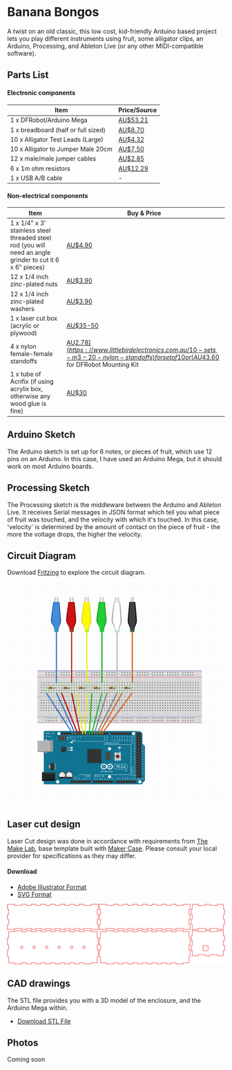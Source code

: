 # Banana Bongos

A twist on an old classic, this low cost, kid-friendly Arduino based project lets you play different instruments using fruit, some alligator clips, an Arduino, Processing, and Ableton Live (or any other MIDI-compatible software).

## Parts List
#### Electronic components

|Item|Price/Source|
|--|--|
| 1 x DFRobot/Arduino Mega | [AU$53.21](https://www.littlebirdelectronics.com.au/dfrobot-mega-2560-v3.0-arduino-mega-2560-r3-compat) |
| 1 x breadboard (half or full sized) | [AU$8.70](https://www.littlebirdelectronics.com.au/full-sized-breadboard) |
| 10 x Alligator Test Leads (Large) | [AU$4.32](https://www.littlebirdelectronics.com.au/alligator-test-leads-multicolored-10-pack) |
10 x Alligator to Jumper Male 20cm | [AU$7.50](https://www.littlebirdelectronics.com.au/alligator-to-jumper-male-20cm-10-pin) |
12 x male/male jumper cables | [AU$2.85](https://www.littlebirdelectronics.com.au/premium-male-male-jumper-wires-20-x-6-150mm) |
6 x 1m ohm resistors | [AU$12.29](https://www.littlebirdelectronics.com.au/resistor-kit-1-4w-500-total) |
1 x USB A/B cable | - |

#### Non-electrical components

|Item|Buy & Price|
|--|--|
1 x 1/4" x 3' stainless steel threaded steel rod (you will need an angle grinder to cut it 6 x 6" pieces) | [AU$4.90](http://www.anzor.com.au/stainless-steel-threaded-rod-studs-allthread/unc-threaded-rod/no-group-selected/114-x-3ft-316-threaded-rod/product) |
12 x 1/4 inch zinc-plated nuts | [AU$3.90](https://www.bunnings.com.au/zenith-1-4-zinc-plated-nyloc-nuts-20-pack_p2420269) |
12 x 1/4 inch zinc-plated washers | [AU$3.90](https://www.bunnings.com.au/zenith-1-4-zinc-plated-machine-washer-45-pack_p2420281) |
1 x laser cut box (acrylic or plywood) | [AU$35-50](http://themakerlab.com)|
4 x nylon female-female standoffs | [AU$2.78](https://www.littlebirdelectronics.com.au/10-sets-m3-20-nylon-standoffs) for set of 10 or [AU$43.60](https://www.littlebirdelectronics.com.au/mounting-kit-standoffs) for DFRobot Mounting Kit |
1 x tube of Acrifix (if using acrylix box, otherwise any wood glue is fine) | [AU$30](https://www.pacwestcorp.com.au/acrifix-uv-glue/) |

## Arduino Sketch
The Arduino sketch is set up for 6 notes, or pieces of fruit, which use 12 pins on an Arduino. In this case, I have used an Arduino Mega, but it should work on most Arduino boards.

## Processing Sketch
The Processing sketch is the middleware between the Arduino and Ableton Live. It receives Serial messages in JSON format which tell you what piece of fruit was touched, and the velocity with which it's touched. In this case, 'velocity' is determined by the amount of contact on the piece of fruit - the more the voltage drops, the higher the velocity.

## Circuit Diagram
Download [Fritzing](http://fritzing.org/) to explore the circuit diagram.

![Fritzing](https://github.com/struct78/banana-bongos/raw/develop/images/fritzing.png)

## Laser cut design
Laser Cut design was done in accordance with requirements from [The Make Lab](http://themakelab.com), base template built with [Maker Case](http://makercase.com). Please consult your local provider for specifications as they may differ.

#### Download
+ [Adobe Illustrator Format](https://github.com/struct78/banana-bongos/raw/develop/laser-cut/box.ai)
+ [SVG Format](https://github.com/struct78/banana-bongos/raw/develop/laser-cut/box.svg)

![Laser Cut](https://github.com/struct78/banana-bongos/raw/develop/images/box.png)

## CAD drawings
The STL file provides you with a 3D model of the enclosure, and the Arduino Mega within.

+ [Download STL File](https://github.com/struct78/banana-bongos/raw/develop/cad/Banana%20Bongos%20Box.stl)

## Photos
Coming soon
